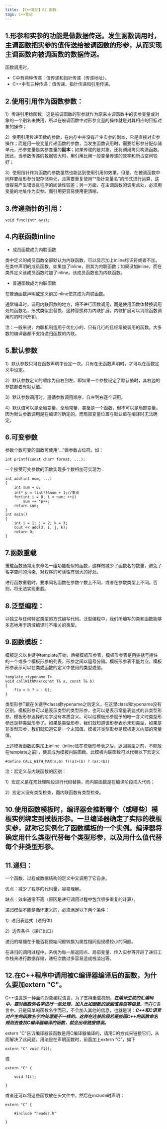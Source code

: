 ```yaml
---
title: 【C++笔记】07 函数
tags: C++笔记
---
```


## 1.形参和实参的功能是做数据传送。发生函数调用时，主调函数把实参的值传送给被调函数的形参，从而实现主调函数向被调函数的数据传送。

函数调用时，

- C中有两种传递：值传递和指针传递（传递地址）。
- C++中有三种传递：值传递、指针传递和引用传递。

## 2.使用引用作为函数参数：

1）传递引用给函数，这是被调函数的形参就作为原来主调函数中的实参变量或对象的一个别名来使用，所以在被调函数中对形参变量的操作就是对其相应的目标对象的操作；

2）使用引用传递函数的参数，在内存中并没有产生实参的副本，它是直接对实参操作；而是用一般变量传递函数的参数，当发生函数调用时，需要给形参分配存储单元，形参变量是实参变量的**副本**；如果传递的是对象，还将调用拷贝构造函数。因此，当参数传递的数据较大时，用引用比用一般变量传递的效率和所占空间较好；

3）使用指针作为函数的参数虽然也能达到使用引用的效果，但是，在被调函数中同样要给形参分配存储单元，且需要重复使用“*指针变量名”的形式进行运算，这很容易产生错误且程序的阅读性较差；另一方面，在主调函数的调用点处，必须用变量的地址作为实参。而引用更容易使用更清晰。

## 3.传递指针的引用：

`void func(int* &v1);`

## 4.内联函数inline

- 成员函数成为内联函数

类中定义的成员函数全部默认为内联函数，可以显示加上inline标识符或者不加。在类中声明的成员函数，如果加了inline，则其为内联函数；如果没加inline，而在类外定义该成员函数时加了inline。该成员函数也为内联函数。

- 普通函数成为内联函数

在普通函数声明或定义前加inline使其成为内联函数。

通常编译时，调用内联函数的地方，将不进行函数调用，而是使用函数体替换调用处的函数名，形式类似宏替换，这种替换称为内联扩展。内联扩展可以消除函数调用时的时间开销。

注：一般来说，内联机制适用于优化小的、只有几行的且经常被调用的函数。大多数的编译器都不支持递归函数的内联。

## 5.默认参数

1）默认参数只可在函数声明中设定一次。只有在无函数声明时，才可以在函数定义中设定。

2）默认参数定义的顺序为自右到左。即如果一个参数设定了默认值时，其右边的参数都要有默认值。

3）默认参数调用时，遵循参数调用顺序，自左到右逐个调用。

4）默认值可以是全局变量、全局常量，甚至是一个函数，但不可以是局部变量。因为默认参数调用是在编译时确定的，而局部变量位置与默认值在编译时无法确定。

## 6.可变参数

参数个数可变的函数可使用“...”做参数占位符。如：

`int printf(const char* format, ...);`

一个接受可变参数的函数实现多个数相加可实现为：

    int add(int num, ...)
    {
    	int sum = 0;
    	int* p = (int*)&num + 1;//重点
    	for(int i = 0; i < num; ++i)
    		sum += *p++;
    	return sum;
    }
    int main()
    {
    	int i = 1; j = 2; k = 3;
    	cout << add(3, i, j, k);
    	return 0;
    }

## 7.函数重载

重载函数通常用来命名一组功能相似的函数，这样做减少了函数名的数量，避免了名字空间的污染，对程序的可读性有很大的好处。

进行函数重载时，要求同名函数在参数个数上不同，或者在参数类型上不同。否则，将无法实现重载。

## 8.泛型编程：
以独立与任何特定类型的方式编写代码。泛型编程中，我们所编写的类和函数能够多态地用于跨域编译时不相关的类型。

## 9.函数模板：
模板定义以关键字template开始，后接模板形参表，模板形参表是用尖括号括住的一个或多个模板形参的列表，形参之间以逗号分隔。模板形参表不能为空。模板形参表示可以在类或函数的定义中使用的类型或值。

    template <typename T>
    void callWithMax(const T& a, const T& b)
    {
    	f(a > b ? a : b);
    }

类型形参T跟在关键字class或typename之后定义，在这里class和typename没有区别。模板形参可以是表示类型的类型形参，也可以是表示常量表达式的非类型形参。模板形参选择的名字没有本质含义。可以给模板形参赋予的唯一含义时类型形参还是非类型形参了。如果是类型形参，我们就知道该形参表示未知类型，如果是非类型形参，我们就知道它是一个未知值。模板非类型形参是模板定义内部的常量值。

上述模板函数如果加上inline（inline放在模板形参表之后、返回类型之前，不能放在template之前），使其成为模板内联函数。此模板内联函数可以代替以下宏定义

`#define CALL_WITH_MAX(a,b) f((a)>(b) ? (a):(b))`

注：宏定义与内联函数的区别：

1）宏定义是在预处理阶段进行代码替换，而内联函数是在编译阶段插入代码；

2）宏定义没有类型检查，而内联函数有类型检查。

## 10.使用函数模板时，编译器会推断哪个（或哪些）模板实例绑定到模板形参。一旦编译器确定了实际的模板实参，就称它实例化了函数模板的一个实例。编译器将确定用什么类型代替每个类型形参，以及用什么值代替每个非类型形参。

## 11.递归：
一个函数、过程或数据结构的定义中又调用了它自身。

优点：减少了程序的代码量，容易理解。

缺点：效率通常不高（原因是递归调用过程中包含很多重复的计算）。

递归模型不能是循环定义的，必须满足以下两个条件：

1）递归表达式（递归体）

2）边界条件（递归出口）

递归的精髓在于能否将原始问题转换为属性相同但规模较小的问题。

在递归的调用过程中，系统为每一层返回点、局部变量、传入实参等开辟了递归工作栈来进行数据存储，递归次数过多容易造成栈溢出等。

## 12.在C++程序中调用被C编译器编译后的函数，为什么要加extern "C"。

C++语言是一种面向对象编程语言，为了支持重载机制，***在编译生成的汇编码中，要对函数的名字进行一些处理，加入比如函数的返回值类型等信息***。而在C语言中，只是简单的函数名字而已，不会加入其他的信息，也就是说：***C++和C语言对产生的函数名字的处理是不一样的。这样在连接阶段若是按照C++的函数命名规则去查找C编译器编译的函数，就会出现链接错误。***

extern "C"告诉编译器该函数是用C编译器编译的，请用C的方式来链接它们，从而解决了此问题。用法是在声明函数时，前面加上extern "C"，如下

`extern "C" void f1();`

或

	extern "C" {

		void f1();

	}

或者还可以将这些函数放在头文件中，然后在include时声明：                                                                                      

	extern "C" {

		#include "header.h"

	}